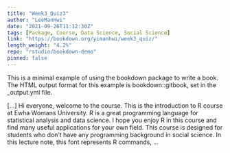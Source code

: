 ```yaml
---
title: "Week3_Quiz3"
author: "LeeManHwi"
date: "2021-09-26T11:12:30Z"
tags: [Package, Course, Data Science, Social Science]
link: "https://bookdown.org/yimanhwi/week3_quiz/"
length_weight: "4.2%"
repo: "rstudio/bookdown-demo"
pinned: false
---
```


<p>This is a minimal example of using the bookdown package to write a book.
The HTML output format for this example is bookdown::gitbook,
set in the _output.yml file.</p> [...] Hi everyone, welcome to the course. This is the introduction to R course at Ewha Womans University. R is a great programming language for statistical analysis and data science. I hope you enjoy R in this course and find many useful applications for your own field. This course is designed for students who don’t have any programming background in social science. In this lecture note, this font represents R commands, ...
